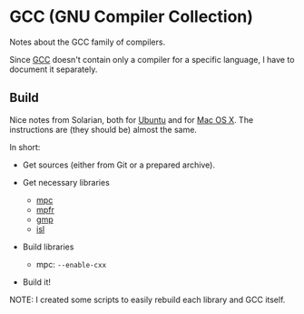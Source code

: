 GCC (GNU Compiler Collection)
=============================

Notes about the GCC family of compilers.

Since [GCC][gcc] doesn't contain only a compiler for a specific language,
I have to document it separately.


[gcc]:		https://gcc.gnu.org/


Build
-----

Nice notes from Solarian, both for [Ubuntu][gcc-ubuntu] and for [Mac OS X][gcc-mac].
The instructions are (they should be) almost the same.

In short:

 - Get sources (either from Git or a prepared archive).
 - Get necessary libraries

      * [mpc](http://www.multiprecision.org/)
      * [mpfr](http://www.mpfr.org/)
      * [gmp](http://gmplib.org/)
      * [isl](ftp://gcc.gnu.org/pub/gcc/infrastructure/)

 - Build libraries

      * mpc:  `--enable-cxx`

 - Build it!

NOTE:  I created some scripts to easily rebuild each library and GCC itself.


[gcc-ubuntu]:		https://solarianprogrammer.com/2016/10/07/building-gcc-ubuntu-linux/
[gcc-mac]:		https://solarianprogrammer.com/2016/05/10/compiling-gcc-6-mac-os-x/
